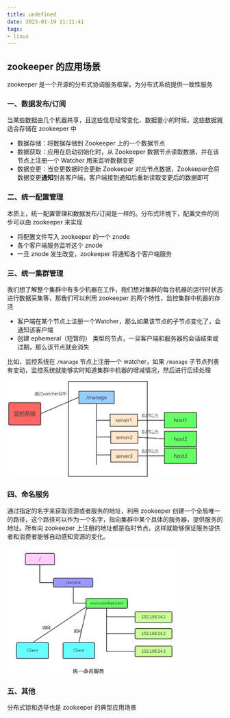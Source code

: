 ```yaml
---
title: undefined
date: 2023-01-19 11:11:41
tags:
- linux
---
```


## zookeeper 的应用场景

zookeeper 是一个开源的分布式协调服务框架，为分布式系统提供一致性服务

### 一、数据发布/订阅

当某些数据由几个机器共享，且这些信息经常变化、数据量小的时候，这些数据就适合存储在 zookeeper 中

- 数据存储：将数据存储到 Zookeeper 上的一个数据节点
- 数据获取：应用在启动初始化时，从 Zookeeper 数据节点读取数据，并在该节点上注册一个 Watcher 用来监听数据变更
- 数据变更：当变更数据时会更新 Zookeeper 对应节点数据，Zookeeper会将数据变更**通知**到各客户端，客户端接到通知后重新读取变更后的数据即可

### 二、统一配置管理

本质上，统一配置管理和数据发布/订阅是一样的。分布式环境下，配置文件的同步可以由 zookeeper 来实现

- 将配置文件写入 zookeeper 的一个 znode
- 各个客户端服务监听这个 znode
- 一旦 znode 发生改变，zookeeper 将通知各个客户端服务

### 三、统一集群管理

我们想了解整个集群中有多少机器在工作，我们想对集群的每台机器的运行时状态进行数据采集等，那我们可以利用 zookeeper 的两个特性，监控集群中机器的存活

- 客户端在某个节点上注册一个Watcher，那么如果该节点的子节点变化了，会通知该客户端
- 创建 ephemeral（短暂的） 类型的节点，一旦客户端和服务器的会话结束或过期，那么该节点就会消失

比如，监控系统在 `/manage` 节点上注册一个 watcher，如果 `/manage` 子节点列表有变动，监控系统就能够实时知道集群中机器的增减情况，然后进行后续处理

<img src="./image/统一集群管理.png" style="zoom:50%;" />

### 四、命名服务

通过指定的名字来获取资源或者服务的地址，利用 zookeeper 创建一个全局唯一的路径，这个路径可以作为一个名字，指向集群中某个具体的服务器，提供服务的地址。所有向 zookeeper 上注册的地址都是临时节点，这样就能够保证服务提供者和消费者能够自动感知资源的变化。

<img src="./image/命名服务.png" style="zoom:80%;" />

### 五、其他

分布式锁和选举也是 zookeeper 的典型应用场景

















